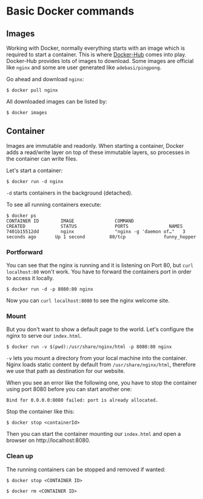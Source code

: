 # Basic Docker commands

## Images

Working with Docker, normally everything starts with an image which is required to start a container. This is where [Docker-Hub](hub.docker.com) comes into play. Docker-Hub provides lots of images to download. Some images are official like `nginx` and some are user generated like `adebasi/pingpong`.

Go ahead and download `nginx`:

`$ docker pull nginx`

All downloaded images can be listed by:

`$ docker images`

## Container

Images are immutable and readonly. When starting a container, Docker adds a read/write layer on top of these immutable layers, so processes in the container can write files.

Let's start a container:

`$ docker run -d nginx`

`-d` starts containers in the background (detached).

To see all running containers execute:

```
$ docker ps
CONTAINER ID        IMAGE               COMMAND                  CREATED             STATUS              PORTS               NAMES
7401b15512dd        nginx               "nginx -g 'daemon of…"   3 seconds ago       Up 1 second         80/tcp              funny_hopper
```

### Portforward

You can see that the nginx is running and it is listening on Port 80, but `curl localhost:80` won't work. You have to forward the containers port in order to access it locally.

`$ docker run -d -p 8080:80 nginx`

Now you can `curl localhost:8080` to see the nginx welcome site.

### Mount

But you don't want to show a default page to the world. Let's configure the nginx to serve our `index.html`.

`$ docker run -v $(pwd):/usr/share/nginx/html -p 8080:80 nginx`

`-v` lets you mount a directory from your local machine into the container. Nginx loads static content by default from `/usr/share/nginx/html`, therefore we use that path as destination for our website.

When you see an error like the following one, you have to stop the container using port 8080 before you can start another one:

`Bind for 0.0.0.0:8080 failed: port is already allocated.`

Stop the container like this:

`$ docker stop <containerId>`

Then you can start the container mounting our `index.html` and open a browser on http://localhost:8080.

### Clean up

The running containers can be stopped and removed if wanted:

`$ docker stop <CONTAINER ID>`

`$ docker rm <CONTAINER ID>`